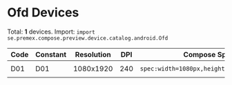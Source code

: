 # Ofd Devices

Total: **1** devices. Import: `import se.premex.compose.preview.device.catalog.android.Ofd`

| Code | Constant | Resolution | DPI | Compose Spec | Preview Usage |
|------|----------|------------|-----|-------------|---------------|
| D01 | D01 | 1080x1920 | 240 | `spec:width=1080px,height=1920px,dpi=240` | `@Preview(device = Ofd.D01)` |

<!-- Generated automatically. Do not edit manually. -->
